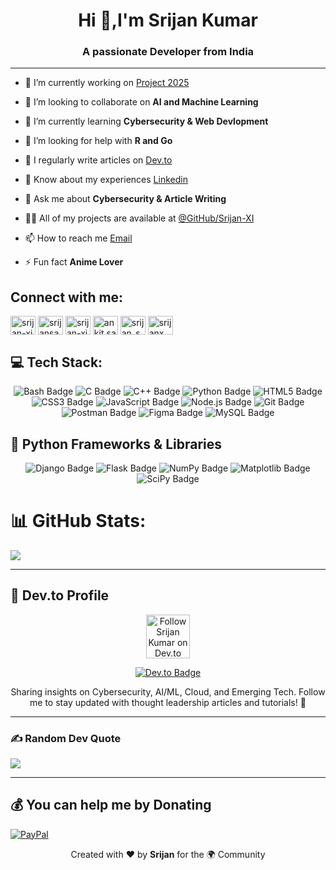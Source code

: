 <h1 align="center">Hi 👋,I'm Srijan Kumar</h1>

<h3 align="center">A passionate Developer from India</h3>

----

- 🔭 I’m currently working on [Project 2025](https://github.com/Srijan-XI/Project-2025)

- 👯 I’m looking to collaborate on **AI and Machine Learning**

- 🌱 I’m currently learning **Cybersecurity & Web Devlopment**

- 🤝 I’m looking for help with **R and Go**

- 📝 I regularly write articles on [Dev.to](https://dev.to/srijan-xi)

- 📄 Know about my experiences [Linkedin](https://www.linkedin.com/in/srijan-xi/)

- 💬 Ask me about **Cybersecurity & Article Writing**

- 👨‍💻 All of my projects are available at [@GitHub/Srijan-XI](https://github.com/Srijan-XI)

- 📫 How to reach me [Email](srijansah11@outlook.com)

- ⚡ Fun fact **Anime Lover**

<h2 align="left">Connect with me:</h2>
<p align="left">
<a href="https://dev.to/srijan-xi" target="blank"><img align="center" src="https://raw.githubusercontent.com/rahuldkjain/github-profile-readme-generator/master/src/images/icons/Social/devto.svg" alt="srijan-xi" height="30" width="40" /></a>
<a href="https://twitter.com/srijansah11" target="blank"><img align="center" src="https://raw.githubusercontent.com/rahuldkjain/github-profile-readme-generator/master/src/images/icons/Social/twitter.svg" alt="srijansah11" height="30" width="40" /></a>
<a href="https://linkedin.com/in/srijan-xi" target="blank"><img align="center" src="https://raw.githubusercontent.com/rahuldkjain/github-profile-readme-generator/master/src/images/icons/Social/linked-in-alt.svg" alt="srijan-xi" height="30" width="40" /></a>
<a href="https://fb.com/ankit.sah.11" target="blank"><img align="center" src="https://raw.githubusercontent.com/rahuldkjain/github-profile-readme-generator/master/src/images/icons/Social/facebook.svg" alt="ankit.sah.11" height="30" width="40" /></a>
<a href="https://instagram.com/srijan_sah_11" target="blank"><img align="center" src="https://raw.githubusercontent.com/rahuldkjain/github-profile-readme-generator/master/src/images/icons/Social/instagram.svg" alt="srijan_sah_11" height="30" width="40" /></a>
<a href="https://www.hackerrank.com/srijanx" target="blank"><img align="center" src="https://raw.githubusercontent.com/rahuldkjain/github-profile-readme-generator/master/src/images/icons/Social/hackerrank.svg" alt="srijanx" height="30" width="40" /></a>
</p>

<h2 align="left">💻 Tech Stack:</h2>
<p align="center">

<img src="https://img.shields.io/badge/Bash-2C8EBB?style=for-the-badge&logo=gnubash&logoColor=white" alt="Bash Badge" />
<img src="https://img.shields.io/badge/C-2A73B8?style=for-the-badge&logo=c&logoColor=white" alt="C Badge" />
<img src="https://img.shields.io/badge/C++-00599C?style=for-the-badge&logo=cplusplus&logoColor=white" alt="C++ Badge" />
<img src="https://img.shields.io/badge/Python-306998?style=for-the-badge&logo=python&logoColor=white" alt="Python Badge" />
<img src="https://img.shields.io/badge/HTML5-DD4B25?style=for-the-badge&logo=html5&logoColor=white" alt="HTML5 Badge" />
<img src="https://img.shields.io/badge/CSS3-254BDD?style=for-the-badge&logo=css3&logoColor=white" alt="CSS3 Badge" />
 <img src="https://img.shields.io/badge/JavaScript-FFCA28?style=for-the-badge&logo=javascript&logoColor=black" alt="JavaScript Badge" />
<img src="https://img.shields.io/badge/Node.js-3C873A?style=for-the-badge&logo=nodedotjs&logoColor=white" alt="Node.js Badge" />
<img src="https://img.shields.io/badge/Git-E94E31?style=for-the-badge&logo=git&logoColor=white" alt="Git Badge" />
 <img src="https://img.shields.io/badge/Postman-E85833?style=for-the-badge&logo=postman&logoColor=white" alt="Postman Badge" />
 <img src="https://img.shields.io/badge/Figma-F24E1E?style=for-the-badge&logo=figma&logoColor=white" alt="Figma Badge" />
 <img src="https://img.shields.io/badge/MySQL-005C84?style=for-the-badge&logo=mysql&logoColor=white" alt="MySQL Badge" />


</p>

## 🐍 Python Frameworks & Libraries

<p align="center">
<img src="https://img.shields.io/badge/Django-092E20?style=for-the-badge&logo=django&logoColor=white" alt="Django Badge" />
<img src="https://img.shields.io/badge/Flask-000000?style=for-the-badge&logo=flask&logoColor=white" alt="Flask Badge" />
 <img src="https://img.shields.io/badge/NumPy-013243?style=for-the-badge&logo=numpy&logoColor=white" alt="NumPy Badge" />
<img src="https://img.shields.io/badge/Matplotlib-11557C?style=for-the-badge&logo=matplotlib&logoColor=white" alt="Matplotlib Badge" />
 <img src="https://img.shields.io/badge/SciPy-0C4B8E?style=for-the-badge&logo=scipy&logoColor=white" alt="SciPy Badge" />
</p>


# 📊 GitHub Stats:

![](https://github-readme-stats.vercel.app/api/top-langs/?username=Srijan-XI&theme=chartreuse-dark&hide_border=false&include_all_commits=false&count_private=false&layout=compact)

------------
## 📖 Dev.to Profile
<p align="center">
  <a href="https://dev.to/srijan-xi" target="_blank">
    <img src="https://raw.githubusercontent.com/rahuldkjain/github-profile-readme-generator/master/src/images/icons/Social/devto.svg" alt="Follow Srijan Kumar on Dev.to" height="70" width="70">
  </a>
</p>

<p align="center">
  <a href="https://dev.to/srijan-xi" target="_blank">
    <img src="https://img.shields.io/badge/Dev.to-Read%20My%20Articles-black?style=for-the-badge&logo=dev.to&logoColor=white" alt="Dev.to Badge">
  </a>
</p>

<p align="center">
   Sharing insights on Cybersecurity, AI/ML, Cloud, and Emerging Tech.  
  Follow me to stay updated with thought leadership articles and tutorials! 🚀
</p>

------------------------------

### ✍️ Random Dev Quote
![](https://quotes-github-readme.vercel.app/api?type=horizontal&theme=radical)

---------
  ## 💰 You can help me by Donating
  [![PayPal](https://img.shields.io/badge/PayPal-00457C?style=for-the-badge&logo=paypal&logoColor=white)](https://paypal.me/@SrijanKumar369) 

<p align="center">
  Created with ❤️ by <strong>Srijan</strong> for the 🌍 Community
</p>
